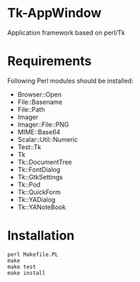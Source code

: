 # Tk-AppWindow
Application framework based on perl/Tk

# Requirements

Following Perl modules should be installed:

  * Browser::Open
  * File::Basename
  * File::Path
  * Imager
  * Imager::File::PNG
  * MIME::Base64
  * Scalar::Util::Numeric
  * Test::Tk
  * Tk
  * Tk::DocumentTree
  * Tk::FontDialog
  * Tk::GtkSettings
  * Tk::Pod
  * Tk::QuickForm
  * Tk::YADialog
  * Tk::YANoteBook


# Installation

    perl Makefile.PL
    make
    make test
    make install

